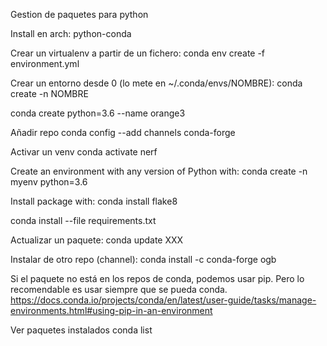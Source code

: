 Gestion de paquetes para python

Install en arch:
python-conda

Crear un virtualenv a partir de un fichero:
conda env create -f environment.yml

Crear un entorno desde 0 (lo mete en ~/.conda/envs/NOMBRE):
conda create -n NOMBRE

conda create python=3.6 --name orange3

Añadir repo
conda config --add channels conda-forge

Activar un venv
conda activate nerf


Create an environment with any version of Python with:
conda create -n myenv python=3.6

Install package with:
conda install flake8

conda install --file requirements.txt

Actualizar un paquete:
conda update XXX

Instalar de otro repo (channel):
conda install -c conda-forge ogb

Si el paquete no está en los repos de conda, podemos usar pip. Pero lo recomendable es usar siempre que se pueda conda.
https://docs.conda.io/projects/conda/en/latest/user-guide/tasks/manage-environments.html#using-pip-in-an-environment

Ver paquetes instalados
conda list
